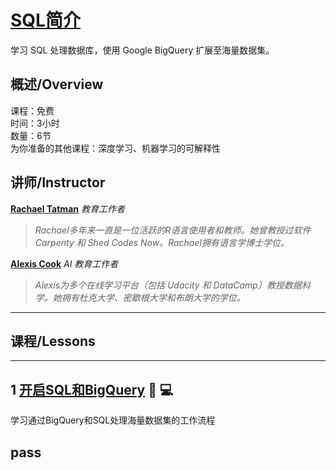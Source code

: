 # [SQL简介](https://www.kaggle.com/learn/intro-to-sql "官方链接")

学习 SQL 处理数据库，使用 Google BigQuery 扩展至海量数据集。

## 概述/Overview

课程：免费  
时间：3小时  
数量：6节  
为你准备的其他课程：深度学习、机器学习的可解释性

## 讲师/Instructor

**[Rachael Tatman](https://www.kaggle.com/rtatman)** *教育工作者*
>*Rachael多年来一直是一位活跃的R语言使用者和教师。她曾教授过软件 Carpenty 和 Shed Codes Now。Rachael拥有语言学博士学位。*

**[Alexis Cook](https://www.kaggle.com/alexisbcook)** *AI 教育工作者*
>*Alexis为多个在线学习平台（包括 Udacity 和 DataCamp）教授数据科学。她拥有杜克大学、密歇根大学和布朗大学的学位。*

-----------------------

## 课程/Lessons

-----------------------

## 1 [开启SQL和BigQuery](./1-Getting-Started-With-SQL-and-BigQuery.md) 📄 💻

学习通过BigQuery和SQL处理海量数据集的工作流程

## pass
